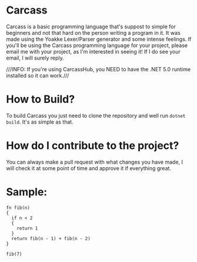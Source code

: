 # Carcass
Carcass is a basic programming language that's suppost to simple for beginners and not that hard on the person writing a program in it.
It was made using the Yoakke Lexer/Parser generator and some intense feelings.
If you'll be using the Carcass programming language for your project, please email me with your project, as I'm interested in seeing it!
If I do see your email, I will surely reply.

///INFO: If you're using CarcassHub, you NEED to have the .NET 5.0 runtime installed so it can work.///

# How to Build?
To build Carcass you just need to clone the repository and well run ``dotnet build``.
It's as simple as that.

# How do I contribute to the project?
You can always make a pull request with what changes you have made, I will check it at some point of time and approve it if everything great.

# Sample:

```
fn fib(n)
{
  if n < 2 
  {
    return 1
  }
  return fib(n - 1) + fib(n - 2)
}

fib(7)
```
